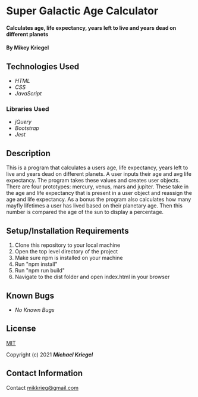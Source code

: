 # Super Galactic Age Calculator

#### Calculates age, life expectancy, years left to live and years dead on different planets

#### By Mikey Kriegel

## Technologies Used

* _HTML_
* _CSS_
* _JavaScript_

### Libraries Used
* _jQuery_
* _Bootstrap_
* _Jest_

## Description
This is a program that calculates a users age, life expectancy, years left to live and years dead on different planets. A user inputs their age and avg life expectancy. The program takes these values and creates user objects. There are four prototypes: mercury, venus, mars and jupiter. These take in the age and life expectancy that is present in a user object and reassign the age and life expectancy. As a bonus the program also calculates how many mayfly lifetimes a user has lived based on their planetary age. Then this number is compared the age of the sun to display a percentage. 

## Setup/Installation Requirements

1. Clone this repository to your local machine
2. Open the top level directory of the project
3. Make sure npm is installed on your machine
4. Run "npm install"
5. Run "npm run build"
6. Navigate to the dist folder and open index.html in your browser

## Known Bugs

* _No Known Bugs_

## License

[MIT](https://opensource.org/licenses/MIT)

Copyright (c) 2021 **_Michael Kriegel_**

## Contact Information

Contact mikkrieg@gmail.com
